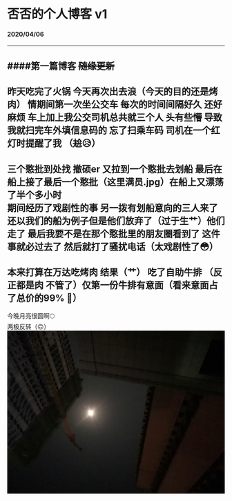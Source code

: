 # 否否的个人博客 v1
#### 2020/04/06  
---  
####第一篇博客 ~~随缘更新~~  
---
昨天吃完了火锅 今天再次出去浪（今天的目的还是**烤肉**） 情期间第一次坐公交车 每次的时间间隔好久 还好麻烦 车上加上我公交司机总共就三个人 头有些懵 导致我就扫完车外填信息码的 忘了扫乘车码 司机在一个红灯时提醒了我 （~~尬~~😥）  
---
三个憨批到处找 撤硕er 又拉到一个憨批去划船 最后在船上接了最后一个憨批（这里满员.jpg）在船上又漂荡了半个多小时  
期间经历了戏剧性的事  另一拨有划船意向的三人来了 还以我们的船为例子但是他们放弃了（过于生艹）他们走了 最后我要不是在那个憨批里的朋友圈看到了 这件事就必过去了 然后就打了骚扰电话（太戏剧性了😳）  
---
本来打算在万达吃烤肉 结果（艹） 吃了自助牛排 （反正都是肉 不管了）仅第一份牛排有意面（看来意面占了总价的99% 🤣）  
---
今晚月亮很圆啊🌕  
两极反转（🙃）
![月亮两极反转](/images/0406-1.png)
